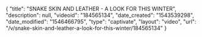 {
    "title": "SNAKE SKIN AND LEATHER - A LOOK FOR THIS WINTER",
    "description": null,
    "videoid": "184565134",
    "date_created": "1543539298",
    "date_modified": "1546466795",
    "type": "captivate",
    "layout": "video",
    "url": "\/v\/snake-skin-and-leather-a-look-for-this-winter\/184565134"
}